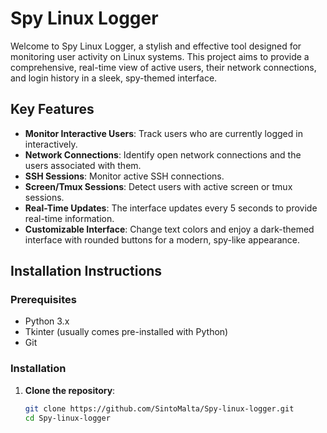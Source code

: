 # Spy Linux Logger

Welcome to Spy Linux Logger, a stylish and effective tool designed for monitoring user activity on Linux systems. This project aims to provide a comprehensive, real-time view of active users, their network connections, and login history in a sleek, spy-themed interface.

## Key Features

- **Monitor Interactive Users**: Track users who are currently logged in interactively.
- **Network Connections**: Identify open network connections and the users associated with them.
- **SSH Sessions**: Monitor active SSH connections.
- **Screen/Tmux Sessions**: Detect users with active screen or tmux sessions.
- **Real-Time Updates**: The interface updates every 5 seconds to provide real-time information.
- **Customizable Interface**: Change text colors and enjoy a dark-themed interface with rounded buttons for a modern, spy-like appearance.

## Installation Instructions

### Prerequisites

- Python 3.x
- Tkinter (usually comes pre-installed with Python)
- Git

### Installation

1. **Clone the repository**:
   ```sh
   git clone https://github.com/SintoMalta/Spy-linux-logger.git
   cd Spy-linux-logger
